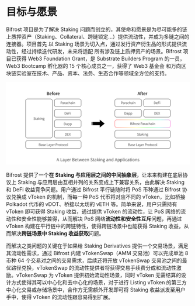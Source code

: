# 目标与愿景

Bifrost 项目是为了解决 Staking 问题而创立的，其使命和愿景是为尽可能多的链上质押资产（Staking、Collateral、跨链锁定...）提供流动性，并成为多链之间的连接器。项目首先 以 Staking 场景为切入点，通过发行资产衍生品的形式提供流动性，经过持续迭代研发，未来将适配 所有涉及链上质押资产的场景。Bifrost 项目已获得 Web3 Foundation Grant，是 Substrate Builders Program 的一员，Web3 Bootcamp 孵化器的 15 个核心成员之一，获得了 Web3 基金会 和万向区块链实验室在技术、产品、资本、法务、生态合作等领域全方位的支持。

![](../.gitbook/assets/bifrost_layer.png)

Bifrost 提供了一个**在 Staking 与应用层之间的中间抽象层**，让本来构建在底层协议上 Staking 与应用层由互相并列的关系变成上下兼容关系，由此解决 Staking 和 DeFi 收益竞争问题。用户通过 Bifrost 平行链随时将 PoS 币种通过 Bifrost 协议兑换成 vToken 的机制，而每一种 PoS 代币将对应不同的 vToken，比如桥接 Polkadot 代币的 vDOT、桥接以太坊的 vETH 等。简单来说，用户只需持有 vToken 即可获得 Staking 收益，通过提供 vToken 的流动性，让 PoS 网络的流动性和安全性能够兼得，从而解决 PoS 网络**流动性和安全性互斥**问题，再通过 vToken 构建在平行链中的跨链特性，使得跨链场景中也能获得 Staking 收益，从而解决**跨链场景中 Staking 收益获取**问题。

而解决之类问题的关键在于如果给 Staking Derivatives 提供一个交易场景，满足其流动性需求，通过 Bifrost 内建 vTokenSwap（AMM 交易池）可以完成单池 8 币种 64 个交易对之间的交易需求，后续还将开放 vTokenSwap 交易池之间的最优路径兑换，vTokenSwap 的流动性提供者将获得交易手续费分成和流动性激励。vTokenSwap 为 vToken 提供初始流动性场景，同时 vToken 无需结算的设计方式使得其可以中心化和去中心化的场景，对于进行 Listing vToken 的第三方中心化交易或存储场景中，合作方无需额外开发即可将 Staking 收益派发至用户手中，使得 vToken 的流动性跟容易得到扩展。



